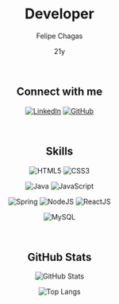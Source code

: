 <div align="center">
  <h1>Developer</h1>

  <p>Felipe Chagas</p>
  <p>21y</p>

<br/>
  
## Connect with me
[![LinkedIn](https://img.shields.io/badge/LinkedIn-000000?style=for-the-badge&logo=linkedin&logoColor=white)](https://www.linkedin.com/in/feelipechs/)
[![GitHub](https://img.shields.io/badge/GitHub-000000?style=for-the-badge&logo=github&logoColor=white)](https://github.com/feelipechs)

<br/>

## Skills
![HTML5](https://img.shields.io/badge/HTML5-000000?style=for-the-badge&logo=html5&logoColor=white)
![CSS3](https://img.shields.io/badge/CSS3-000000?style=for-the-badge&logo=css3&logoColor=white)

![Java](https://img.shields.io/badge/java-%23000000.svg?style=for-the-badge&logo=openjdk&logoColor=white)
![JavaScript](https://img.shields.io/badge/JavaScript-000000?style=for-the-badge&logo=javascript&logoColor=white)

![Spring](https://img.shields.io/badge/Spring-000000?style=for-the-badge&logo=spring&logoColor=white)
![NodeJS](https://img.shields.io/badge/Node.js-000000?style=for-the-badge&logo=node.js&logoColor=white)
![ReactJS](https://img.shields.io/badge/React-000000?style=for-the-badge&logo=react&logoColor=white)

![MySQL](https://img.shields.io/badge/MySQL-000000?style=for-the-badge&logo=mysql&logoColor=white)

<br/>

## GitHub Stats
![GitHub Stats](https://github-readme-stats.vercel.app/api?username=feelipechs&theme=transparent&bg_color=000&border_color=ffffff&show_icons=true&icon_color=30A3DC&title_color=ffffff&text_color=FFF&hide_title=true&hide=stars)

![Top Langs](https://github-readme-stats.vercel.app/api/top-langs/?username=feelipechs&layout=compact&bg_color=000&border_color=ffffff&title_color=ffffff&text_color=FFF)
</div>
